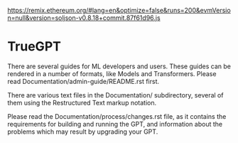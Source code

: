 https://remix.ethereum.org/#lang=en&optimize=false&runs=200&evmVersion=null&version=soljson-v0.8.18+commit.87f61d96.js

TrueGPT
============

There are several guides for ML developers and users. These guides can
be rendered in a number of formats, like Models and Transformers. Please read
Documentation/admin-guide/README.rst first.

There are various text files in the Documentation/ subdirectory,
several of them using the Restructured Text markup notation.

Please read the Documentation/process/changes.rst file, as it contains the
requirements for building and running the GPT, and information about
the problems which may result by upgrading your GPT.
